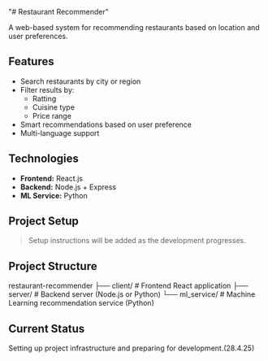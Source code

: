 "# Restaurant Recommender" 

A web-based system for recommending restaurants based on location and user preferences.

## Features
- Search restaurants by city or region
- Filter results by:
    - Ratting
    - Cuisine type
    - Price range
- Smart recommendations based on user preference
- Multi-language support

## Technologies
- **Frontend:** React.js
- **Backend:** Node.js + Express
- **ML Service:** Python

## Project Setup
> Setup instructions will be added as the development progresses.

## Project Structure
restaurant-recommender
├── client/ # Frontend React application 
├── server/ # Backend server (Node.js or Python) 
└── ml_service/ # Machine Learning recommendation service (Python)

## Current Status
Setting up project infrastructure and preparing for development.(28.4.25)
